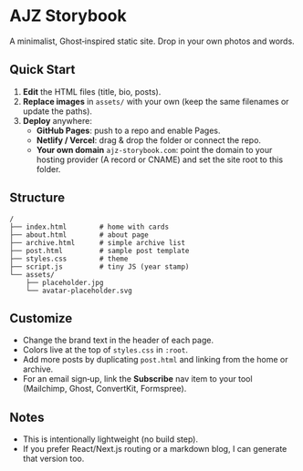 # AJZ Storybook

A minimalist, Ghost‑inspired static site. Drop in your own photos and words.

## Quick Start
1. **Edit** the HTML files (title, bio, posts).
2. **Replace images** in `assets/` with your own (keep the same filenames or update the paths).
3. **Deploy** anywhere:
   - **GitHub Pages**: push to a repo and enable Pages.
   - **Netlify / Vercel**: drag & drop the folder or connect the repo.
   - **Your own domain** `ajz-storybook.com`: point the domain to your hosting provider (A record or CNAME) and set the site root to this folder.

## Structure
```
/
├── index.html        # home with cards
├── about.html        # about page
├── archive.html      # simple archive list
├── post.html         # sample post template
├── styles.css        # theme
├── script.js         # tiny JS (year stamp)
└── assets/
    ├── placeholder.jpg
    └── avatar-placeholder.svg
```

## Customize
- Change the brand text in the header of each page.
- Colors live at the top of `styles.css` in `:root`.
- Add more posts by duplicating `post.html` and linking from the home or archive.
- For an email sign‑up, link the **Subscribe** nav item to your tool (Mailchimp, Ghost, ConvertKit, Formspree).

## Notes
- This is intentionally lightweight (no build step).
- If you prefer React/Next.js routing or a markdown blog, I can generate that version too.